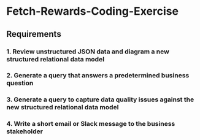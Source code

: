 # Fetch-Rewards-Coding-Exercise

## Requirements
### 1. Review unstructured JSON data and diagram a new structured relational data model
### 2. Generate a query that answers a predetermined business question
### 3. Generate a query to capture data quality issues against the new structured relational data model
### 4. Write a short email or Slack message to the business stakeholder
